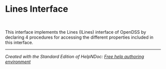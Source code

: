 # Lines Interface

&nbsp;

This interface implements the Lines (ILines) interface of OpenDSS by declaring 4 procedures for accessing the different properties included in this interface.


***
_Created with the Standard Edition of HelpNDoc: [Free help authoring environment](<https://www.helpndoc.com/help-authoring-tool>)_
